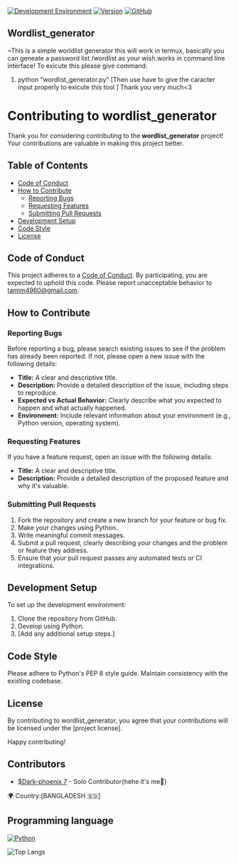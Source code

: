 
[![Development Environment](https://img.shields.io/badge/Environment-Android-brightgreen)](https://developer.android.com/)
[![Version](https://img.shields.io/badge/Version-1.0-blue)](https://your-project-releases)
[![GitHub](https://your-github-logo-url/logo.png)](https://github.com/shtamim/Wordlist_generator)

## Wordlist_generator

~This is a simple worldlist generator this will work in termux, basically you can geneate a password list /wordlist as your wish.works in command line interface!
To exicute this please give command:
  1. python "wordlist_generator.py"
[Then use have to give the caracter input properly to exicute this tool ]
Thank you very much<3
# Contributing to wordlist_generator

Thank you for considering contributing to the **wordlist_generator** project! Your contributions are valuable in making this project better.

## Table of Contents

- [Code of Conduct](#code-of-conduct)
- [How to Contribute](#how-to-contribute)
  - [Reporting Bugs](#reporting-bugs)
  - [Requesting Features](#requesting-features)
  - [Submitting Pull Requests](#submitting-pull-requests)
- [Development Setup](#development-setup)
- [Code Style](#code-style)
- [License](#license)

## Code of Conduct

This project adheres to a [Code of Conduct](CODE_OF_CONDUCT.md). By participating, you are expected to uphold this code. Please report unacceptable behavior to tamim4960@gmail.com.

## How to Contribute

### Reporting Bugs

Before reporting a bug, please search existing issues to see if the problem has already been reported. If not, please open a new issue with the following details:

- **Title:** A clear and descriptive title.
- **Description:** Provide a detailed description of the issue, including steps to reproduce.
- **Expected vs Actual Behavior:** Clearly describe what you expected to happen and what actually happened.
- **Environment:** Include relevant information about your environment (e.g., Python version, operating system).

### Requesting Features

If you have a feature request, open an issue with the following details:

- **Title:** A clear and descriptive title.
- **Description:** Provide a detailed description of the proposed feature and why it's valuable.

### Submitting Pull Requests

1. Fork the repository and create a new branch for your feature or bug fix.
2. Make your changes using Python.
3. Write meaningful commit messages.
4. Submit a pull request, clearly describing your changes and the problem or feature they address.
5. Ensure that your pull request passes any automated tests or CI integrations.

## Development Setup

To set up the development environment:

1. Clone the repository from GitHub.
2. Develop using Python.
3. [Add any additional setup steps.]

## Code Style

Please adhere to Python's PEP 8 style guide. Maintain consistency with the existing codebase.

## License

By contributing to wordlist_generator, you agree that your contributions will be licensed under the [project license].

Happy contributing!

## Contributors

- [$Dark-phoenix 7](https://github.com/shtamim) - Solo Contributor{hehe it's me👾}

🌍 Country:[BANGLADESH 🇧🇩]

## Programming language

[![Python](https://img.shields.io/badge/Made%20with-Python-blue.svg)](https://www.python.org/)

![Top Langs](https://github-readme-stats.vercel.app/api/top-langs/?username=shtamim&layout=compact)
